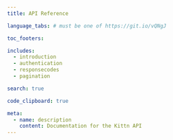 ```yaml
---
title: API Reference

language_tabs: # must be one of https://git.io/vQNgJ

toc_footers:

includes:
  - introduction
  - authentication
  - responsecodes
  - pagination

search: true

code_clipboard: true

meta:
  - name: description
    content: Documentation for the Kittn API
---
```

